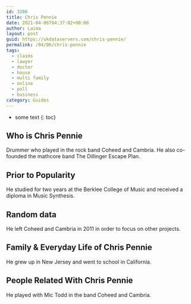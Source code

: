 ```yaml
---
id: 3286
title: Chris Pennie
date: 2021-04-06T04:37:02+00:00
author: Laima
layout: post
guid: https://ukdataservers.com/chris-pennie/
permalink: /04/06/chris-pennie
tags:
  - claims
  - lawyer
  - doctor
  - house
  - multi family
  - online
  - poll
  - business
category: Guides
---
```


* some text
{: toc}


## Who is Chris Pennie
                  
                  
                  
Drummer who played in the rock band Coheed and Cambria. He also co-founded the mathcore band The Dillinger Escape Plan.
                  
              
            
              
            
                
                
                
## Prior to Popularity
                  
                  
                  
He studied for two years at the Berklee College of Music and received a diploma in Music Synthesis.
                  
              
            
              
            
                
                
                
## Random data
                  
                  
                  
He left Coheed and Cambria in 2011 in order to focus on other projects.
                  
              
            
              
            
                
                
                
## Family & Everyday Life of Chris Pennie
                  
                  
                  
He grew up in New Jersey and went to school in California.
                  
              
            
              
            
                
                
                
## People Related With Chris Pennie
                  
                  
                  
He played with Mic Todd in the band Coheed and Cambria.
                  
              
            
              
            
                
              
            
              
              
            
            
              
            
          
          
          